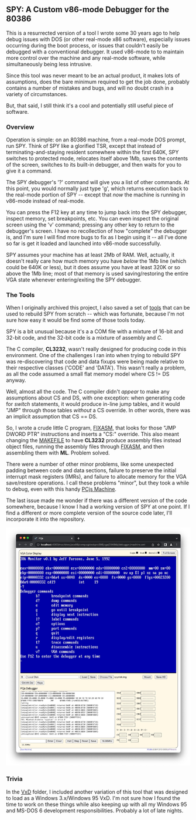 ## SPY: A Custom v86-mode Debugger for the 80386

This is a resurrected version of a tool I wrote some 30 years ago to help debug issues with
DOS (or other real-mode x86 software), especially issues occurring during the boot process,
or issues that couldn't easily be debugged with a conventional debugger.  It used v86-mode to
to maintain more control over the machine and any real-mode software, while simultaneously
being less intrusive.

Since this tool was never meant to be an actual product, it makes lots of assumptions,
does the bare minimum required to get the job done, probably contains a number of mistakes
and bugs, and will no doubt crash in a variety of circumstances.

But, that said, I still think it's a cool and potentially still useful piece of software.

### Overview

Operation is simple: on an 80386 machine, from a real-mode DOS prompt, run SPY.  Think of SPY
like a glorified TSR, except that instead of terminating-and-staying resident somewhere within
the first 640K, SPY switches to protected mode, relocates itself above 1Mb, saves the contents
of the screen, switches to its built-in debugger, and then waits for you to give it a command.

The SPY debugger's '?' command will give you a list of other commands.  At this point, you
would normally just type 'g', which returns execution back to the real-mode portion of SPY --
except that *now* the machine is running in v86-mode instead of real-mode.

You can press the F12 key at any time to jump back into the SPY debugger, inspect memory,
set breakpoints, etc.  You can even inspect the original screen using the 'v' command; pressing
any other key to return to the debugger's screen.  I have no recollection of how "complete"
the debugger is, and I'm sure I will find more bugs to fix as I begin using it -- all I've done
so far is get it loaded and launched into v86-mode successfully.

SPY assumes your machine has at least 2Mb of RAM.  Well, actually, it doesn't really care how
much memory you have *below* the 1Mb line (which could be 640K or less), but it does assume you
have at least 320K or so above the 1Mb line; most of that memory is used saving/restoring the
entire VGA state whenever entering/exiting the SPY debugger.

### The Tools

When I originally archived this project, I also saved a set of [tools](tools/) that can
be used to rebuild SPY from scratch -- which was fortunate, because I'm not sure how easy it
would be find some of those tools today.

SPY is a bit unusual because it's a a COM file with a mixture of 16-bit and 32-bit code, and
the 32-bit code is a mixture of assembly and *C*.

The C compiler, **CL3232**, wasn't really designed for producing code in this environment.  One
of the challenges I ran into when trying to rebuild SPY was re-discovering that code and data
fixups were being made relative to their respective classes ('CODE' and 'DATA').  This wasn't
really a problem, as all the code assumed a small flat memory model where CS != DS anyway.

Well, almost all the code.  The C compiler didn't *appear* to make any assumptions about CS and
DS, with one exception: when generating code for *switch* statements, it would produce in-line
jump tables, and it would "JMP" through those tables *without* a CS override.  In other words,
there was an implicit assumption that CS == DS.

So, I wrote a crude little C program, [FIXASM](fixasm.c), that looks for those "JMP DWORD PTR"
instructions and inserts a "CS:" override.  This also meant changing the [MAKEFILE](makefile) to
have **CL3232** produce assembly files instead object files, running the assembly files through
[FIXASM](fixasm.c), and then assembling them with **ML**.  Problem solved.

There were a number of other minor problems, like some unexpected padding between code and
data sections, failure to preserve the initial interrupt mask registers (IMRs), and failure to
allocate memory for the VGA save/restore operations.  I call these problems "minor", but
they took a while to debug, even with this handy [PCjs Machine](http://www.pcjs.org/machines/pcx86/compaq/deskpro386/vga/2048kb/debugger/machine.xml).

The last issue made me wonder if there was a different version of the code somewhere, because
I know I had a working version of SPY at one point.  If I find a different or more complete
version of the source code later, I'll incorporate it into the repository.

![First Boot](images/First_Boot.jpg)

### Trivia

In the [VxD](vxd/) folder, I included another variation of this tool that was designed to load as
a Windows 3.x/Windows 95 VxD.  I'm not sure how I found the time to work on these things while also
keeping up with all my Windows 95 and MS-DOS 6 development responsibilities.  Probably a lot of late nights.
